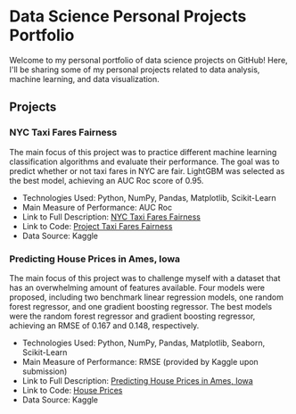 # Data Science Personal Projects Portfolio

Welcome to my personal portfolio of data science projects on GitHub! Here, I'll be sharing some of my personal projects related to data analysis, machine learning, and data visualization.

## Projects

### NYC Taxi Fares Fairness

The main focus of this project was to practice different machine learning classification algorithms and evaluate their performance. The goal was to predict whether or not taxi fares in NYC are fair. LightGBM was selected as the best model, achieving an AUC Roc score of 0.95.

- Technologies Used: Python, NumPy, Pandas, Matplotlib, Scikit-Learn
- Main Measure of Performance: AUC Roc
- Link to Full Description: [NYC Taxi Fares Fairness](https://github.com/asenzaya/data-science-projects/blob/main/taxi_fares_fairness%20(classification)/README.md)
- Link to Code: [Project Taxi Fares Fairness](https://github.com/asenzaya/data-science-projects/blob/main/taxi_fares_fairness%20(classification)/Project_taxi_fares_fairness.ipynb)
- Data Source: Kaggle

### Predicting House Prices in Ames, Iowa

The main focus of this project was to challenge myself with a dataset that has an overwhelming amount of features available. Four models were proposed, including two benchmark linear regression models, one random forest regressor, and one gradient boosting regressor. The best models were the random forest regressor and gradient boosting regressor, achieving an RMSE of 0.167 and 0.148, respectively.

- Technologies Used: Python, NumPy, Pandas, Matplotlib, Seaborn, Scikit-Learn
- Main Measure of Performance: RMSE (provided by Kaggle upon submission)
- Link to Full Description: [Predicting House Prices in Ames, Iowa](https://github.com/asenzaya/data-science-projects/blob/main/taxi_fares_fairness%20(classification)/README.md)
- Link to Code: [House Prices](https://github.com/asenzaya/data-science-projects/blob/main/house_prices%20(linear%20regression)/house_prices.ipynb)
- Data Source: Kaggle